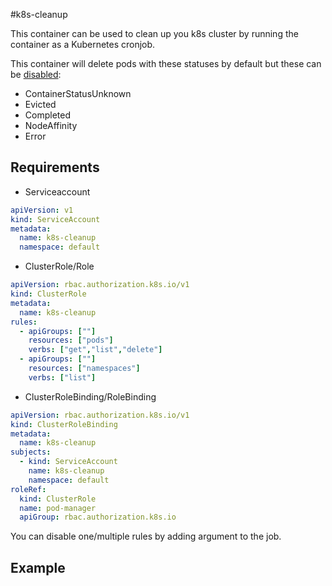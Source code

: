 #k8s-cleanup

This container can be used to clean up you k8s cluster by running the container as a Kubernetes cronjob.

This container will delete pods with these statuses by default but these can be [disabled]():
- ContainerStatusUnknown
- Evicted
- Completed
- NodeAffinity
- Error

## Requirements
- Serviceaccount
```yaml
apiVersion: v1
kind: ServiceAccount
metadata:
  name: k8s-cleanup
  namespace: default
```
- ClusterRole/Role
```yaml
apiVersion: rbac.authorization.k8s.io/v1
kind: ClusterRole
metadata:
  name: k8s-cleanup
rules:
  - apiGroups: [""]
    resources: ["pods"]
    verbs: ["get","list","delete"]
  - apiGroups: [""]
    resources: ["namespaces"]
    verbs: ["list"]

```
- ClusterRoleBinding/RoleBinding
```yaml
apiVersion: rbac.authorization.k8s.io/v1
kind: ClusterRoleBinding
metadata:
  name: k8s-cleanup
subjects:
  - kind: ServiceAccount
    name: k8s-cleanup
    namespace: default
roleRef:
  kind: ClusterRole
  name: pod-manager
  apiGroup: rbac.authorization.k8s.io
```



You can disable one/multiple rules by adding argument to the job.

## Example
